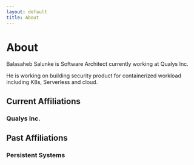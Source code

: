 ```yaml
---
layout: default
title: About
---
```


# About

Balasaheb Salunke is Software Architect currently working at Qualys Inc.


He is working on building security product for containerized workload including K8s, Serverless and cloud.  


## Current Affiliations

### Qualys Inc. 


## Past Affiliations

### Persistent Systems 

